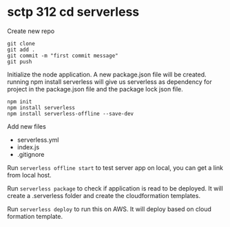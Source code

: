# sctp 312 cd serverless

Create new repo 
```
git clone
git add . 
git commit -m "first commit message"
git push
```

Initialize the node application. A new package.json file will be created. running npm install serverless will give us serverless as dependency for project in the package.json file and the package lock json file. 
```
npm init
npm install serverless
npm install serverless-offline --save-dev
```

Add new files
- serverless.yml
- index.js
- .gitignore

Run `serverless offline start`
to test server app on local, you can get a link from local host. 

Run `serverless package` to check if application is read to be deployed. It will create a .serverless folder and create the cloudformation templates. 

Run `serverless deploy` to run this on AWS. It will deploy based on cloud formation template. 